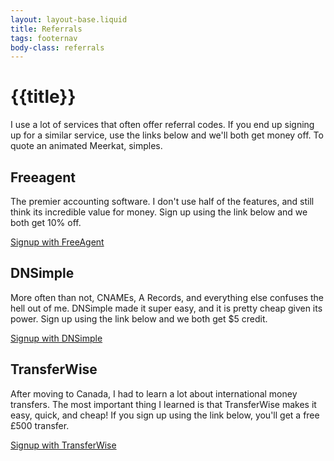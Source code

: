 ```yaml
---
layout: layout-base.liquid
title: Referrals
tags: footernav
body-class: referrals
---
```


# {{title}}

I use a lot of services that often offer referral codes. If you end up signing up for a similar service, use the links below and we'll both get money off. To quote an animated Meerkat, simples.

##  Freeagent

The premier accounting software. I don't use half of the features, and still think its incredible value for money. Sign up using the link below and we both get 10% off.

<a href="{{ 'http://fre.ag/44g6yad3' | url }}" class="btn">Signup with FreeAgent</a>

##  DNSimple

More often than not, CNAMEs, A Records, and everything else confuses the hell out of me. DNSimple made it super easy, and it is pretty cheap given its power. Sign up using the link below and we both get $5 credit.

<a href="{{ '{{ 'https://dnsimple.com/referrals?account_id=76379' | url }}' | url }}" class="btn">Signup with DNSimple</a>


##  TransferWise

After moving to Canada, I had to learn a lot about international money transfers. The most important thing I learned is that TransferWise makes it easy, quick, and cheap! If you sign up using the link below, you'll get a free £500 transfer.

<a href="{{ 'https://transferwise.com/u/liamr76' | url }}" class="btn">Signup with TransferWise</a>